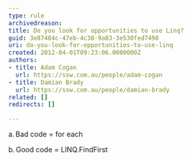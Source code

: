 ```yaml
---
type: rule
archivedreason: 
title: Do you look for opportunities to use Linq?
guid: 3e87484c-47eb-4c38-9a83-3e530fed7498
uri: do-you-look-for-opportunities-to-use-linq
created: 2012-04-01T09:23:06.0000000Z
authors:
- title: Adam Cogan
  url: https://ssw.com.au/people/adam-cogan
- title: Damian Brady
  url: https://ssw.com.au/people/damian-brady
related: []
redirects: []

---
```



<span lang="EN-AU" style="text-indent&#58;-0.25in;">a.<span style="font-family&#58;'times new roman';font-size&#58;7pt;line-height&#58;normal;">&#160;</span></span><span lang="EN-AU" style="text-indent&#58;-0.25in;">Bad
code = for each</span><div><span lang="EN-AU" style="text-indent&#58;-0.25in;"></span><span lang="EN-AU" style="text-indent&#58;-0.25in;">b.<span style="font-family&#58;'times new roman';font-size&#58;7pt;line-height&#58;normal;">&#160;</span></span><span lang="EN-AU" style="text-indent&#58;-0.25in;">Good
code = LINQ.FindFirst&#160;</span></div>
<br><excerpt class='endintro'></excerpt><br>



